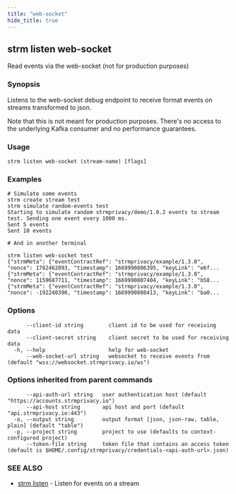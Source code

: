 ```yaml
---
title: "web-socket"
hide_title: true
---
```

## strm listen web-socket

Read events via the web-socket (not for production purposes)

### Synopsis

Listens to the web-socket debug endpoint to receive format events on streams transformed to json.

Note that this is not meant for production purposes. There's no access to the underlying Kafka consumer
and no performance guarantees.

### Usage

```
strm listen web-socket (stream-name) [flags]
```

### Examples

```
# Simulate some events
strm create stream test
strm simulate random-events test
Starting to simulate random strmprivacy/demo/1.0.2 events to stream test. Sending one event every 1000 ms.
Sent 5 events
Sent 10 events

# And in another terminal

strm listen web-socket test
{"strmMeta": {"eventContractRef": "strmprivacy/example/1.3.0", "nonce": 1782462093, "timestamp": 1669990806395, "keyLink": "e6f...
{"strmMeta": {"eventContractRef": "strmprivacy/example/1.3.0", "nonce": 1159687711, "timestamp": 1669990807404, "keyLink": "b58...
{"strmMeta": {"eventContractRef": "strmprivacy/example/1.3.0", "nonce": -192240390, "timestamp": 1669990808413, "keyLink": "ba0...
```

### Options

```
      --client-id string        client id to be used for receiving data
      --client-secret string    client secret to be used for receiving data
  -h, --help                    help for web-socket
      --web-socket-url string   websocket to receive events from (default "wss://websocket.strmprivacy.io/ws")
```

### Options inherited from parent commands

```
      --api-auth-url string   user authentication host (default "https://accounts.strmprivacy.io")
      --api-host string       api host and port (default "api.strmprivacy.io:443")
  -o, --output string         output format [json, json-raw, table, plain] (default "table")
  -p, --project string        project to use (defaults to context-configured project)
      --token-file string     token file that contains an access token (default is $HOME/.config/strmprivacy/credentials-<api-auth-url>.json)
```

### SEE ALSO

* [strm listen](docs/04-reference/01-cli-reference/strm/listen/index.md)	 - Listen for events on a stream

